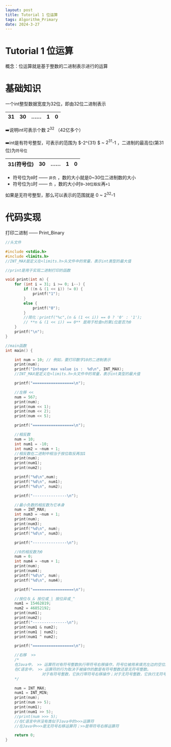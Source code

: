 ```yaml
---
layout: post
title: Tutorial 1 位运算
tags: Algorithm_Primary
date: 2024-3-27
---
```




# Tutorial 1 位运算

概念：位运算就是基于整数的二进制表示进行的运算

# 基础知识

一个int整型数据宽度为32位，即由32位二进制表示  

| 31 | 30 | …… | 1 | 0 |
| --- | --- | --- | --- | --- |

➡️说明int可表示个数 $2^{32}$ （42亿多个）

➡️int是有符号整型，可表示的范围为 $-2^{31} $ ~  $2^{31}$-1 ，二进制的最高位(第31位)为`符号位`

| 31(符号位) | 30 | …… | 1 | 0 |
| --- | --- | --- | --- | --- |
- 符号位为`0`时 —— `非负` ，数的大小就是0~30位二进制数的大小
- 符号位为`1`时 —— `负` ，数的大小时`0~30位取反`再`+1`

如果是无符号整型，那么可以表示的范围就是 0 ~ $2^{32}$-1

# 代码实现

打印二进制 —— Print_Binary

```c
//头文件

#include <stdio.h>
#include <limits.h>
//INT_MAX是定义在<limits.h>头文件中的常量，表示int类型的最大值

```

```c
//print是用于实现二进制打印的函数

void print(int n) {
    for (int i = 31; i >= 0; i--) {
        if ((n & (1 << i)) != 0) {
            printf("1");
        }
        else {
            printf("0");
        }
        //简化：printf("%c",(n & (1 << i)) == 0 ? '0' : '1');
        // **n & (1 << i)) == 0** 是用于检查n的第i位是否为0
    }
    printf("\n");
}
```

```c
//main函数
int main() {

    int num = 10; // 例如，要打印数字10的二进制表示
    print(num);
    printf("Integer max value is :  %d\n", INT_MAX);
    //INT_MAX是定义在<limits.h>头文件中的常量，表示int类型的最大值

    printf("==================\n");

    //左移 <<
    num = 567;
    print(num);
    print(num << 1);
    print(num << 2);
    print(num << 5);

    printf("==================\n");

    //相反数
    num = 10;
    int num1 = -10;
    int num2 = ~num + 1;
    //相反数在二进制中相当于按位取反再加1
    print(num);
    print(num1);
    print(num2);

    printf("%d\n",num);
    printf("%d\n", num1);
    printf("%d\n", num2);

    printf("---------------\n");

    //最小负数的相反数为它本身
    num = INT_MAX;
    int num3 = ~num + 1;
    print(num);
    print(num3);
    printf("%d\n", num);
    printf("%d\n", num3);

    printf("---------------\n");

    //0的相反数为0
    num = 0;
    int num4 = ~num + 1;
    print(num);
    print(num4);
    printf("%d\n", num);
    printf("%d\n", num4);

    printf("==================\n");

    //按位与_& 按位或_| 按位异或_^
    num1 = 15462819;
    num2 = 46852192;
    print(num1);
    print(num2);
    printf("---------------\n");
    print(num1 & num2);
    print(num1 | num2);
    print(num1 ^ num2);

    printf("==================\n");

    //右移  >>
    /*
    在Java中， >> 运算符对有符号整数执行带符号右移操作，符号位被用来填充左边的空位。
    在C语言中， >> 运算符的行为取决于被操作的数是有符号整数还是无符号整数。
                对于有符号整数，它执行带符号右移操作；对于无符号整数，它执行无符号右移操作
    */

    num = INT_MAX;
    num1 = INT_MIN;
    print(num);
    print(num >> 5);
    print(num1);
    print(num1 >> 5);
    //print(num >>> 5);
    //在C语言中并没有类似于Java中的>>>运算符
    //在Java中>>>是无符号右移运算符；>>是带符号右移运算符

    return 0;
}
```